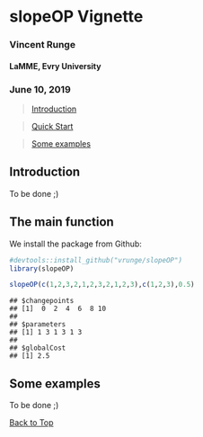<a id="top"></a>

<!-- 
%\VignetteEngine{knitr::rmarkdown} 
%\VignetteIndexEntry{An Introduction to gfpop}
--> 

# slopeOP Vignette
### Vincent Runge
#### LaMME, Evry University
### June 10, 2019

> [Introduction](#intro)

> [Quick Start](#mf)

> [Some examples](#se)

<a id="intro"></a>

## Introduction

To be done ;)

<a id="mf"></a>

## The main function

We install the package from Github:

```r
#devtools::install_github("vrunge/slopeOP")
library(slopeOP)
```

```r
slopeOP(c(1,2,3,2,1,2,3,2,1,2,3),c(1,2,3),0.5)
```

```
## $changepoints
## [1]  0  2  4  6  8 10
## 
## $parameters
## [1] 1 3 1 3 1 3
## 
## $globalCost
## [1] 2.5
```


<a id="se"></a>

## Some examples

To be done ;) 

[Back to Top](#top)
